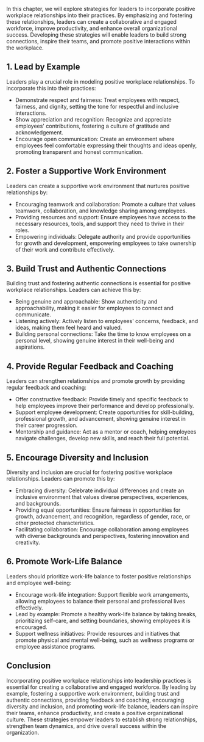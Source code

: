 
In this chapter, we will explore strategies for leaders to incorporate positive workplace relationships into their practices. By emphasizing and fostering these relationships, leaders can create a collaborative and engaged workforce, improve productivity, and enhance overall organizational success. Developing these strategies will enable leaders to build strong connections, inspire their teams, and promote positive interactions within the workplace.

**1. Lead by Example**
----------------------

Leaders play a crucial role in modeling positive workplace relationships. To incorporate this into their practices:

* Demonstrate respect and fairness: Treat employees with respect, fairness, and dignity, setting the tone for respectful and inclusive interactions.
* Show appreciation and recognition: Recognize and appreciate employees' contributions, fostering a culture of gratitude and acknowledgement.
* Encourage open communication: Create an environment where employees feel comfortable expressing their thoughts and ideas openly, promoting transparent and honest communication.

**2. Foster a Supportive Work Environment**
-------------------------------------------

Leaders can create a supportive work environment that nurtures positive relationships by:

* Encouraging teamwork and collaboration: Promote a culture that values teamwork, collaboration, and knowledge sharing among employees.
* Providing resources and support: Ensure employees have access to the necessary resources, tools, and support they need to thrive in their roles.
* Empowering individuals: Delegate authority and provide opportunities for growth and development, empowering employees to take ownership of their work and contribute effectively.

**3. Build Trust and Authentic Connections**
--------------------------------------------

Building trust and fostering authentic connections is essential for positive workplace relationships. Leaders can achieve this by:

* Being genuine and approachable: Show authenticity and approachability, making it easier for employees to connect and communicate.
* Listening actively: Actively listen to employees' concerns, feedback, and ideas, making them feel heard and valued.
* Building personal connections: Take the time to know employees on a personal level, showing genuine interest in their well-being and aspirations.

**4. Provide Regular Feedback and Coaching**
--------------------------------------------

Leaders can strengthen relationships and promote growth by providing regular feedback and coaching:

* Offer constructive feedback: Provide timely and specific feedback to help employees improve their performance and develop professionally.
* Support employee development: Create opportunities for skill-building, professional growth, and advancement, showing genuine interest in their career progression.
* Mentorship and guidance: Act as a mentor or coach, helping employees navigate challenges, develop new skills, and reach their full potential.

**5. Encourage Diversity and Inclusion**
----------------------------------------

Diversity and inclusion are crucial for fostering positive workplace relationships. Leaders can promote this by:

* Embracing diversity: Celebrate individual differences and create an inclusive environment that values diverse perspectives, experiences, and backgrounds.
* Providing equal opportunities: Ensure fairness in opportunities for growth, advancement, and recognition, regardless of gender, race, or other protected characteristics.
* Facilitating collaboration: Encourage collaboration among employees with diverse backgrounds and perspectives, fostering innovation and creativity.

**6. Promote Work-Life Balance**
--------------------------------

Leaders should prioritize work-life balance to foster positive relationships and employee well-being:

* Encourage work-life integration: Support flexible work arrangements, allowing employees to balance their personal and professional lives effectively.
* Lead by example: Promote a healthy work-life balance by taking breaks, prioritizing self-care, and setting boundaries, showing employees it is encouraged.
* Support wellness initiatives: Provide resources and initiatives that promote physical and mental well-being, such as wellness programs or employee assistance programs.

**Conclusion**
--------------

Incorporating positive workplace relationships into leadership practices is essential for creating a collaborative and engaged workforce. By leading by example, fostering a supportive work environment, building trust and authentic connections, providing feedback and coaching, encouraging diversity and inclusion, and promoting work-life balance, leaders can inspire their teams, enhance productivity, and create a positive organizational culture. These strategies empower leaders to establish strong relationships, strengthen team dynamics, and drive overall success within the organization.
